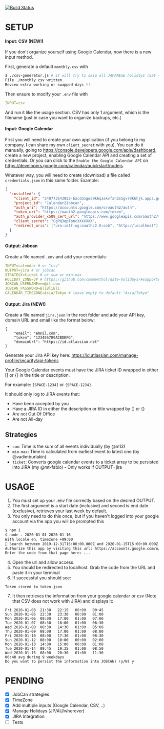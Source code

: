 [![Build Status](https://travis-ci.org/m13/calendar2jobcan.svg?branch=master)](https://travis-ci.org/m13/calendar2jobcan)

# SETUP

#### Input: CSV (NEW!)

If you don't organize yourself using Google Calendar, now there is a new input method.

First, generate a default `monthly.csv` with

```bash
$ ./csv-generator.js # it will try to skip all JAPANESE holidays (Sat + Sun too)
File ./monthly.csv written.
Review extra working or swapped days !!
```

Then ensure to modify your `.env` file with

```yaml
INPUT=csv
```

And run it like the usage section.
CSV has only 1 argument, which is the filename (just in case you want to organize backups, etc.)

#### Input: Google Calendar

First you will need to create your own application (if you belong to my company, I can share my own `client_secret` with you).
You can do it manually, going to https://console.developers.google.com/apis/dashboard, create a new project, enabling Google Calendar API and creating a set of credentials.
Or you can click to the `Enable the Google Calendar API` on https://developers.google.com/calendar/quickstart/nodejs.

Whatever way, you will need to create (download) a file called `credentials.json` in this same folder.
Example:

```json
{
  "installed": {
    "client_id": "248773543032-bacddogoa9k6qaakvfan2s5gv79k6hjk.apps.googleusercontent.com",
    "project_id": "Calendar2Jobcan",
    "auth_uri": "https://accounts.google.com/o/oauth2/auth",
    "token_uri": "https://oauth2.googleapis.com/token",
    "auth_provider_x509_cert_url": "https://www.googleapis.com/oauth2/v1/certs",
    "client_secret": "CgPQ3epTpncXXXXXXX",
    "redirect_uris": ["urn:ietf:wg:oauth:2.0:oob", "http://localhost"]
  }
}
```

#### Output: Jobcan

Create a file named `.env` and add your credentials:

```yaml
INPUT=calendar # or "csv"
OUTPUT=jira # or jobcan
STRATEGY=ticket # or sum or min-max
HOLIDAY_ZONE=JP # https://github.com/commenthol/date-holidays/#supported-countries-states-regions
JOBCAN_USERNAME=em@il.com
JOBCAN_PASSWORD=BliBliBli
CALENDAR_TIMEZONE=Asia/Tokyo # leave empty to default "Asia/Tokyo"
```

#### Output: Jira (NEW!)

Create a file named `jira.json` in the root folder and add your API key, domain URL and email like the format below:
```
{
    "email": "em@il.com",
    "token": "123456789ACBDEFG",
    "domainUrl": "https://id.atlassian.net"
}
```
Generate your Jira API key here: https://id.atlassian.com/manage-profile/security/api-tokens

Your Google Calendar events must have the JIRA ticket ID wrapped in either [] or {} in the title or description.

For example: `[SPACE-1234]` or `{SPACE-1234}`.

It should only log to JIRA events that:
- Have been accepted by you
- Have a JIRA ID in either the description or title wrapped by [] or {}
- Are not Out Of Office
- Are not All-day

## Strategies

- `sum`: Time is the sum of all events individually (by @m13)
- `min-max`: Time is calculated from earliest event to latest one (by @vadimburlakin)
- `ticket`: Converts google calendar events to a ticket array to be persisted into JIRA (my @mt-fabio) - Only works if OUTPUT=jira

# USAGE

1. You must set up your .env file correctly based on the desired OUTPUT.
2. The first argument is a start date (inclusive) and second is end date (exclusive), retrieves your last week by default.
3. You only need to do this once, but if you haven't logged into your google account via the app you will be prompted this

```bash
$ npm i
$ node . 2020-01-01 2020-01-16
With locale en, timezone +09:00
🤖 Search between 2019-12-31T15:00:00.000Z and 2020-01-15T15:00:00.000Z
Authorize this app by visiting this url: https://accounts.google.com/o/oauth2/v2/auth?access_type=offline&scope=https%3A%2F%2Fwww.googleapis.com%2Fauth%2Fcalendar.readonly&response_type=code&client_id=248773543032-bacddogoa9k6qaakvfan2s5gv79k6hjk.apps.googleusercontent.com&redirect_uri=urn%3Aietf%3Awg%3Aoauth%3A2.0%3Aoob
Enter the code from that page here: ...
```

4. Open the url and allow access.
5. You should be redirected to localhost. Grab the code from the URL and paste it in your terminal
6. If successful you should see:
```
Token stored to token.json
```

7. It then retrieves the information from your google calendar or csv (Note that CSV does not work with JIRA) and displays it:

```
Fri	2020-01-03	21:30	22:15	00:00	00:45
Sun	2020-01-05	22:30	23:30	00:00	01:00
Mon	2020-01-06	09:00	17:00	01:00	07:00
Tue	2020-01-07	08:30	16:00	01:00	06:30
Wed	2020-01-08	08:30	14:30	01:00	05:00
Thu	2020-01-09	08:00	17:00	01:00	08:00
Fri	2020-01-10	08:00	17:30	01:00	08:30
Sun	2020-01-12	08:00	10:00	00:00	02:00
Mon	2020-01-13	14:00	15:00	00:00	01:00
Tue	2020-01-14	09:45	19:35	01:00	08:50
Wed	2020-01-15	08:00	20:30	01:00	11:30
06:40 avg during 9 weekdays
Do you want to persist the information into JOBCAN? (y/N) y
```

# PENDING

- [x] JobCan strategies
- [x] TimeZone
- [x] Add multiple inputs (Google Calendar, CSV, ..)
- [x] Manage Holidays (JP/AU/wherever)
- [x] JIRA Integration
- [ ] Tests
